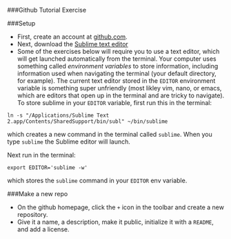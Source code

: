 ###Github Tutorial Exercise

###Setup

- First, create an account at [github.com](https://github.com/).
- Next, download the [Sublime text editor](http://www.sublimetext.com/)
- Some of the exercises below will require you to use a text editor, which will get launched automatically from the terminal. Your computer uses something called *environment variables* to store information, including information used when navigating the terminal (your default directory, for example). The current text editor stored in the `EDITOR` environment variable is something super unfriendly (most likley vim, nano, or emacs, which are editors that open up in the terminal and are tricky to navigate). To store sublime in your `EDITOR` variable, first run this in the terminal:

`ln -s "/Applications/Sublime Text 2.app/Contents/SharedSupport/bin/subl" ~/bin/sublime`

which creates a new command in the terminal called `sublime`. When you type `sublime` the Sublime editor will launch.

Next run in the terminal:

`export EDITOR='sublime -w'`

which stores the `sublime` command in your `EDITOR` env variable.

###Make a new repo
- On the github homepage, click the `+` icon in the toolbar and create a new repository.
- Give it a name, a description, make it public, initialize it with a `README`, and add a license.


